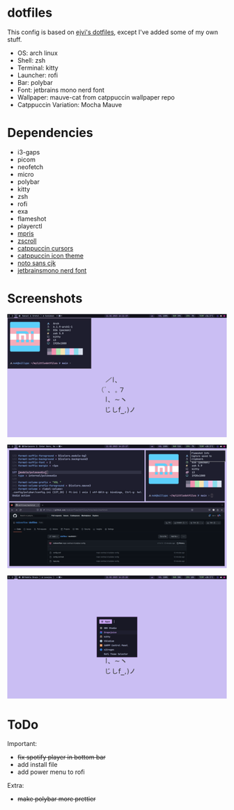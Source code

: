 # dotfiles
This config is based on [ejvi's dotfiles](https://github.com/ejvi/dotfiles), except I've added some of my own stuff.

- OS: arch linux
- Shell: zsh
- Terminal: kitty
- Launcher: rofi
- Bar: polybar
- Font: jetbrains mono nerd font
- Wallpaper: mauve-cat from catppuccin wallpaper repo
- Catppuccin Variation: Mocha Mauve

# Dependencies
- i3-gaps
- picom
- neofetch
- micro
- polybar
- kitty
- zsh
- rofi
- exa
- flameshot
- playerctl
- [mpris](https://aur.archlinux.org/packages/mpris-ctl)
- [zscroll](https://aur.archlinux.org/packages/zscroll-git)
- [catppuccin cursors](https://github.com/catppuccin/cursors)
- [catppuccin icon theme](https://github.com/catppuccin/papirus-folders)
- [noto sans cjk](https://archlinux.org/packages/extra/any/noto-fonts-cjk/)
- [jetbrainsmono nerd font](https://github.com/ryanoasis/nerd-fonts/raw/master/patched-fonts/JetBrainsMono/NoLigatures/Regular/complete/JetBrains%20Mono%20NL%20Nerd%20Font%20Complete%20Mono%20Regular.ttf)

# Screenshots
<p align="center">
	<img src="1.png"/>
</p>
<p align="center">
	<img src="2.png"/>
</p>
<p align="center">
	<img src="3.png"/>
</p>

# ToDo
Important:
- ~~fix spotify player in bottom bar~~
- add install file
- add power menu to rofi

Extra:
- ~~make polybar more prettier~~
